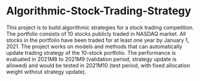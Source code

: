 # Algorithmic-Stock-Trading-Strategy
This project is to build algorithmic strategies for a stock trading competition. The portfolio consists of 10 stocks publicly traded in NASDAQ market. All stocks in the portfolio have been traded for at least one year by January 1, 2021. The project works on models and methods that can automatically update trading strategy of the 10-stock portfolio. The performance is evaluated in 2021M8 to 2021M9 (validation period, strategy update is allowed) and would be tested in 2021M10 (test period, with fixed allocation weight without strategy update).

